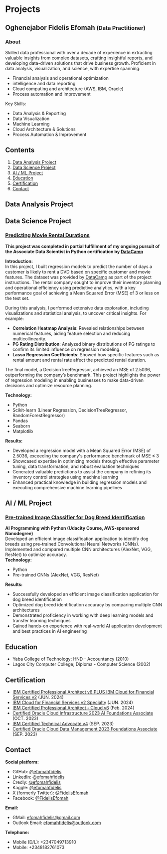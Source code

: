 <h1>Projects</h1> 

<h2>Oghenejabor Fidelis Efomah <span><small>(Data Practitioner)</small></span></h2>

<h3>About</h3>
Skilled data professional with over a decade of experience in extracting valuable insights from complex datasets, crafting insightful reports, and developing data-driven solutions that drive business growth. Proficient in data analysis, visualization, and science, with expertise spanning:

* Financial analysis and operational optimization
*  intelligence and data reporting
* Cloud computing and architecture (AWS, IBM, Oracle)
* Process automation and improvement

Key Skills:
* Data Analysis & Reporting
* Data Visualization
* Machine Learning
* Cloud Architecture & Solutions
* Process Automation & Improvement

<h2>Contents</h2>
<ol>
  <li><a href="#DAid">Data Analysis Project</a></li>
  <li><a href="#DSid">Data Science Project</a></li>
  <li><a href="#AI_MLid">AI / ML Project</a></li>
  <li><a href="#Eduid">Education</a></li>
  <li><a href="#Certid">Certification</a></li>
  <li><a href="#Contactid">Contact</a></li>
</ol>

## <h2 id="DAid"> Data Analysis Project</h2>



## <h2 id="DSid"> Data Science Project</h2>

### [Predicting Movie Rental Durations](https://github.com/EfomahFidelis/Predicting-Movie-Rental-Durations/blob/main/Predict_movie_rental_durations.ipynb)<br>
<strong>This project was completed in partial fulfillment of my ongoing pursuit of the <bold>Associate Data Scientist in Python</bold> certification by 
<a href="https://app.datacamp.com/learn/career-tracks/associate-data-scientist-in-python">DataCamp</a></strong><br>

<strong>Introduction:</strong><br>
In this project, I built regression models to predict the number of days a customer is likely to rent a DVD based on specific customer and movie features. The dataset was provided by <a href="https://app.datacamp.com/">DataCamp</a> as part of the project instructions. The rental company sought to improve their inventory planning and operational efficiency using predictive analytics, with a key performance goal of achieving a Mean Squared Error (MSE) of 3 or less on the test set.

During this analysis, I performed extensive data exploration, including visualizations and statistical analysis, to uncover critical insights. For example:  
- **Correlation Heatmap Analysis**: Revealed relationships between numerical features, aiding feature selection and reducing multicollinearity.  
- **PG Rating Distribution**: Analyzed binary distributions of PG ratings to confirm its limited influence on regression modeling.  
- **Lasso Regression Coefficients**: Showed how specific features such as rental amount and rental rate affect the predicted rental duration.  

The final model, a DecisionTreeRegressor, achieved an MSE of 2.5036, outperforming the company’s benchmark. This project highlights the power of regression modeling in enabling businesses to make data-driven decisions and optimize resource planning.

<strong>Technology:</strong>
<ul>
  <li>Python</li>
  <li>Scikit-learn (Linear Regression, DecisionTreeRegressor, RandomForestRegressor)</li>
  <li>Pandas</li>
  <li>Seaborn</li>
  <li>Matplotlib</li>
</ul>

<strong>Results:</strong>
<ul>
  <li>Developed a regression model with a Mean Squared Error (MSE) of 2.5036, exceeding the company's performance benchmark of MSE ≤ 3</li>
  <li>Showcased expertise in optimizing models through effective parameter tuning, data transformation, and robust evaluation techniques</li>
  <li>Generated valuable predictions to assist the company in refining its inventory control strategies using machine learning</li>
  <li>Enhanced practical knowledge in building regression models and executing comprehensive machine learning pipelines</li>
</ul>









## <h2 id="AI_MLid">AI / ML Project</h2>
### [Pre-trained Image Classifier for Dog Breed Identification](https://github.com/EfomahFidelis/Project-Use-a-Pre-trained-Image-Classifier-to-Identify-Dog-Breeds/edit/main/README.md)<br>
  <strong>AI Programming with Python (Udacity Course, AWS-sponsored Nanodegree)</strong></br>
      Developed an efficient image classification application to identify dog breeds using pre-trained Convolutional Neural Networks (CNNs). Implemented and compared multiple   CNN architectures (AlexNet, VGG, ResNet) to optimize accuracy.</br>
  <strong>Technology:</strong>
      <ul>
        <li>Python</li>
        <li>Pre-trained CNNs (AlexNet, VGG, ResNet)</li>
      </ul>
  <strong>Results:</strong>
      <ul>
        <li>Successfully developed an efficient image classification application for dog breed identification</li>
        <li>Optimized dog breed identification accuracy by comparing multiple CNN architectures</li>
        <li>Demonstrated proficiency in working with deep learning models and transfer learning techniques</li>
        <li>Gained hands-on experience with real-world AI application development and best practices in AI engineering</li>
    </ul>




## <h2 id="Eduid"> Education</h2>
  * Yaba College of Technology; HND - Accountancy (2010)
  * Lagos City Computer College; Diploma - Computer Science (2002)

## <h2 id="Certid"> Certification</h2>
  * [IBM Certified Professional Architect v6 PLUS IBM Cloud for Financial Services v2](https://drive.google.com/file/d/1Rb2TXeOf78jUHjP6Nn0u_V1dAW0BBtlt/view?usp=sharing) (JUN. 2024)
  * [IBM Cloud for Financial Services v2 Specialty](https://drive.google.com/file/d/1HkGvYyjO536ydv5thbiEmPebWCyFiRri/view?usp=sharing) (JUN. 2024)
  * [IBM Certified Professional Architect - Cloud v6](https://drive.google.com/file/d/1e-2s-4Ceox8jeaMF7gXSJjQhEMctlqao/view?usp=sharing) (Feb. 2024)
  * [Certified Oracle Cloud Infrastructure 2023 AI Foundations Associate](https://drive.google.com/file/d/1UMTr5muVf8hDNYn6e8cKnF61WHO0sR2N/view?usp=sharing) (OCT. 2023)
  * [IBM Certified Technical Advocate v4](https://drive.google.com/file/d/17e5x89QKsVM06EXJ9HZaYtwkmQSVmHEJ/view?usp=sharing) (SEP. 2023)
  * [Certified Oracle Cloud Data Management 2023 Foundations Associate](https://drive.google.com/file/d/1lCNCdzPN2yZSy554NgeuKf4T4UsTMnOC/view?usp=sharing) (SEP. 2023)

## <h2 id="Contactid"> Contact</h2>
<strong>Social platform:</strong>
  * GitHub: [@efomahfidelis](https://www.github.com/EfomahFidelis)
  * LinkedIn: [@efomahfidelis](https://www.linkedin.com/in/efomahfidelis)
  * Credly: [@efomahfidelis](https://www.credly.com/users/efomahfidelis)
  * Kaggle: [@efomahfidelis](https://www.kaggle.com/efomahfidelis)
  * X (formerly Twitter): [@FidelisEfomah](https://www.x.com/FidelisEfomah)
  * Facebook: [@FidelisEfomah](https://web.facebook.com/FidelisEfomah)

<strong>Email:</strong>
  * GMail: [efomahfidelis@gmail.com](mailto:efomahfidelis@gmail.com)
  * Outlook Email: [efomahfidelis@outlook.com](mailto:efomahfidelis@outlook.com)

<strong>Telephone:</strong>
  * Mobile (D/L): +2347049713910
  * Mobile: +2348182761073

